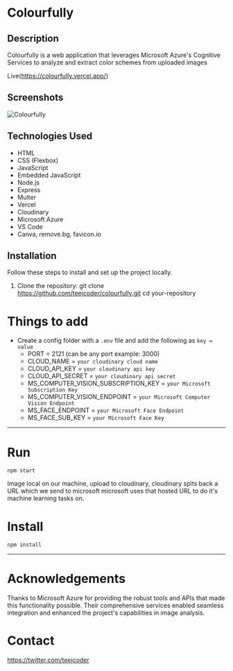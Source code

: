
# Colourfully

## Description

Colourfully is a web application that leverages Microsoft Azure's Cognitive Services to analyze and extract color schemes from uploaded images

Live(https://colourfully.vercel.app/)

## Screenshots

![Colourfully](https://postimg.cc/njTgXkdJ)

## Technologies Used

- HTML
- CSS (Flexbox)
- JavaScript
- Embedded JavaScript 
- Node.js
- Express
- Multer
- Vercel
- Cloudinary
- Microsoft Azure
- VS Code
- Canva, remove.bg, favicon.io

## Installation

Follow these steps to install and set up the project locally.

1. Clone the repository:
   git clone https://github.com/teejcoder/colourfully.git
   cd your-repository

# Things to add

- Create a config folder with a `.env` file and add the following as `key = value`
  - PORT = 2121 (can be any port example: 3000)
  - CLOUD_NAME = `your cloudinary cloud name`
  - CLOUD_API_KEY = `your cloudinary api key`
  - CLOUD_API_SECRET = `your cloudinary api secret`
  - MS_COMPUTER_VISION_SUBSCRIPTION_KEY = `your Microsoft Subscription Key`
  - MS_COMPUTER_VISION_ENDPOINT = `your Microsoft Computer Vision Endpoint`
  - MS_FACE_ENDPOINT = `your Microsoft Face Endpoint`
  - MS_FACE_SUB_KEY = `your Microsoft Face Key`

---

# Run

`npm start`

Image local on our machine, upload to cloudinary, cloudinary spits back a URL which we send to microsoft microsoft uses that hosted URL to do it's machine learning tasks on.

# Install

`npm install`

---

# Acknowledgements

Thanks to Microsoft Azure for providing the robust tools and APIs that made this functionality possible. Their comprehensive services enabled seamless integration and enhanced the project's capabilities in image analysis.

# Contact

https://twitter.com/teejcoder